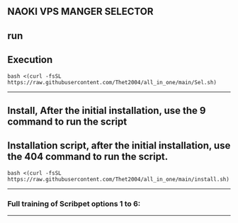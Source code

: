## NAOKI VPS MANGER SELECTOR
## run
## Execution

```
bash <(curl -fsSL https://raw.githubusercontent.com/Thet2004/all_in_one/main/Sel.sh)
```
---
## Install, After the initial installation, use the 9 command to run the script
## Installation script, after the initial installation, use the 404 command to run the script.

```
bash <(curl -fsSL https://raw.githubusercontent.com/Thet2004/all_in_one/main/install.sh)
```
---
### Full training of Scribpet options 1 to 6:

---
